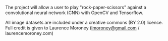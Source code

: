 The project will allow a user to play "rock-paper-scissors" against a convolutional neural network (CNN) with OpenCV and Tensorflow.

All image datasets are included under a creative commons (BY 2.0) licence. Full credit is given to Laurence Moroney (lmoroney@gmail.com / laurencemoroney.com)